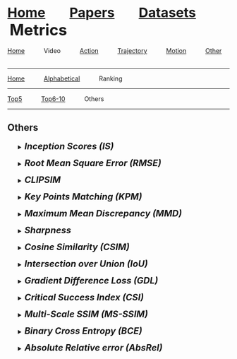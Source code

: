 <a name=top></a>
<a name=top></a>
---
<a href=../../../README.md#top><l style="font-size:30px">Home</l></a>&nbsp; &nbsp; &nbsp; &nbsp; &nbsp; &nbsp;<a href=../../../papers/papers.md#top><l style="font-size:30px">Papers</l></a>&nbsp; &nbsp; &nbsp; &nbsp; &nbsp; &nbsp;<a href=../../../datasets/datasets.md#top><l style="font-size:30px">Datasets</l></a>&nbsp; &nbsp; &nbsp; &nbsp; &nbsp; &nbsp;<l style="font-size:35px">Metrics</l>&nbsp; &nbsp; &nbsp; &nbsp; &nbsp; &nbsp;
---
[Home](../../metrics.md#top)&nbsp; &nbsp; &nbsp; &nbsp; &nbsp; &nbsp;Video&nbsp; &nbsp; &nbsp; &nbsp; &nbsp; &nbsp;[Action](../../action/action_metrics.md#top)&nbsp; &nbsp; &nbsp; &nbsp; &nbsp; &nbsp;[Trajectory](../../trajectory/trajectory_metrics.md#top)&nbsp; &nbsp; &nbsp; &nbsp; &nbsp; &nbsp;[Motion](../../motion/motion_metrics.md#top)&nbsp; &nbsp; &nbsp; &nbsp; &nbsp; &nbsp;[Other](../../other/other_metrics.md#top)&nbsp; &nbsp; &nbsp; &nbsp; &nbsp; &nbsp;
___
[Home](../video_metrics.md#top)&nbsp; &nbsp; &nbsp; &nbsp; &nbsp; &nbsp;[Alphabetical](../video_alphabetical/video_alphabetical_metrics.md#top)&nbsp; &nbsp; &nbsp; &nbsp; &nbsp; &nbsp;Ranking&nbsp; &nbsp; &nbsp; &nbsp; &nbsp; &nbsp;
___
[Top5](video_Top5_metrics.md#top)&nbsp; &nbsp; &nbsp; &nbsp; &nbsp; &nbsp;[Top6-10](video_Top6-10_metrics.md#top)&nbsp; &nbsp; &nbsp; &nbsp; &nbsp; &nbsp;Others&nbsp; &nbsp; &nbsp; &nbsp; &nbsp; &nbsp;
___
<h2>Others</h2> 
<ul><a name=is></a>
<details close>
<summary><em><l style="font-size:20px"><strong>Inception Scores (IS)</strong></l>
</em></summary>
<ul>
<details close>
<summary><strong><em>Lange et al., "Attention Augmented ConvLSTM for Environment Prediction", IROS, 2021.</em></strong> <a href=https://ieeexplore.ieee.org/abstract/document/9636386>paper</a> <a href=https://arxiv.org/pdf/2010.09662.pdf>arxiv</a> <a href=https://github.com/sisl/AttentionAugmentedConvLSTM>code</a></summary>
<ul>
<em>Datasets</em>
<ul>
<li><a href="../../../datasets/alphabetical/j-z_alphabetical_datasets.md#kitti">KITTI</a></li>
</ul>
<em>Metrics</em>
<ul>
<li><a href="../../../metrics/video/video_alphabetical/video_j-z_metrics.md#mse">MSE</a></li>
<li><a href="../../../metrics/video/video_alphabetical/video_e-i_metrics.md#is">IS</a></li>
</ul>
<details close>
<summary><em>Bibtex</em></summary>
<pre>
@InProceedings{Lange_2021_IROS,
    author = "Lange, Bernard and Itkina, Masha and Kochenderfer, Mykel J.",
    booktitle = "IROS",
    title = "Attention Augmented {ConvLSTM} for Environment Prediction",
    year = "2021"
}
</pre>
</details>

</ul>
</details>
<details close>
<summary><strong><em>Walker et al., "The Pose Knows: Video Forecasting By Generating Pose Futures", ICCV, 2017.</em></strong> <a href=https://openaccess.thecvf.com/content_ICCV_2017/papers/Walker_The_Pose_Knows_ICCV_2017_paper.pdf>paper</a> <a href=https://arxiv.org/pdf/1705.00053.pdf>arxiv</a></summary>
<ul>
<em>Datasets</em>
<ul>
<li><a href="../../../datasets/alphabetical/j-z_alphabetical_datasets.md#ucf-101">UCF-101</a></li>
<li><a href="../../../datasets/alphabetical/j-z_alphabetical_datasets.md#penn_action">Penn Action</a></li>
</ul>
<em>Metrics</em>
<ul>
<li><a href="../../../metrics/video/video_alphabetical/video_e-i_metrics.md#is">IS</a></li>
<li><a href="../../../metrics/video/video_alphabetical/video_j-z_metrics.md#mmd">MMD</a></li>
</ul>
<details close>
<summary><em>Bibtex</em></summary>
<pre>
@InProceedings{Walker_2017_ICCV,
    author = "Walker, Jacob and Marino, Kenneth and Gupta, Abhinav and Hebert, Martial",
    title = "The Pose Knows: Video Forecasting By Generating Pose Futures",
    booktitle = "ICCV",
    year = "2017"
}
</pre>
</details>

</ul>
</details>
</ul>
</details>

<a name=rmse></a>
<details close>
<summary><em><l style="font-size:20px"><strong>Root Mean Square Error (RMSE)</strong></l>
</em></summary>
<ul>
<details close>
<summary><strong><em>Nematollahi et al., "T3VIP: Transformation-based $3\mathrmD$ Video Prediction", IROS, 2022.</em></strong> <a href=https://ieeexplore.ieee.org/document/9981187>paper</a> <a href=https://arxiv.org/pdf/2209.11693.pdf>arxiv</a> <a href=https://github.com/nematoli/t3vip>code</a></summary>
<ul>
<em>Datasets</em>
<ul>
<li><a href="../../../datasets/alphabetical/j-z_alphabetical_datasets.md#omnipush">Omnipush</a></li>
<li><a href="../../../datasets/alphabetical/a-d_alphabetical_datasets.md#calvin">CALVIN</a></li>
<li>Custom</li>

</ul>
<em>Metrics</em>
<ul>
<li><a href="../../../metrics/video/video_alphabetical/video_j-z_metrics.md#ssim">SSIM</a></li>
<li><a href="../../../metrics/video/video_alphabetical/video_j-z_metrics.md#psnr">PSNR</a></li>
<li><a href="../../../metrics/video/video_alphabetical/video_j-z_metrics.md#lpips">LPIPS</a></li>
<li><a href="../../../metrics/video/video_alphabetical/video_j-z_metrics.md#rmse">RMSE</a></li>
<li><a href="../../../metrics/video/video_alphabetical/video_a-d_metrics.md#absrel">AbsRel</a></li>
</ul>
<details close>
<summary><em>Bibtex</em></summary>
<pre>
@InProceedings{Nematollahi_2022_IROS,
    author = "Nematollahi, Iman and Rosete-Beas, Erick and Azad, Seyed Mahdi B. and Rajan, Raghu and Hutter, Frank and Burgard, Wolfram",
    booktitle = "IROS",
    title = "{T3VIP}: Transformation-based $3\mathrm{D}$ Video Prediction",
    year = "2022"
}
</pre>
</details>

</ul>
</details>
<details close>
<summary><strong><em>Li et al., "Flow-Grounded Spatial-Temporal Video Prediction From Still Images", ECCV, 2018.</em></strong> <a href=https://openaccess.thecvf.com/content_ECCV_2018/papers/Yijun_Li_Flow-Grounded_Spatial-Temporal_Video_ECCV_2018_paper.pdf>paper</a> <a href=https://arxiv.org/pdf/1807.09755.pdf>arxiv</a> <a href=https://github.com/Yijunmaverick/FlowGrounded-VideoPrediction>code</a></summary>
<ul>
<em>Datasets</em>
<ul>
<li><a href="../../../datasets/alphabetical/j-z_alphabetical_datasets.md#kth">KTH</a></li>
</ul>
<em>Metrics</em>
<ul>
<li><a href="../../../metrics/video/video_alphabetical/video_j-z_metrics.md#lpips">LPIPS</a></li>
<li><a href="../../../metrics/video/video_alphabetical/video_e-i_metrics.md#human">Human</a></li>
<li><a href="../../../metrics/video/video_alphabetical/video_j-z_metrics.md#rmse">RMSE</a></li>
</ul>
<details close>
<summary><em>Bibtex</em></summary>
<pre>
@InProceedings{Li_2018_ECCV,
    author = "Li, Yijun and Fang, Chen and Yang, Jimei and Wang, Zhaowen and Lu, Xin and Yang, Ming-Hsuan",
    title = "Flow-Grounded Spatial-Temporal Video Prediction From Still Images",
    booktitle = "ECCV",
    year = "2018"
}
</pre>
</details>

</ul>
</details>
</ul>
</details>

<a name=clipsim></a>
<details close>
<summary><em><l style="font-size:20px"><strong>CLIPSIM</strong></l>
</em></summary>
<ul>
<details close>
<summary><strong><em>Yang et al., "Generalized Predictive Model for Autonomous Driving", CVPR, 2024.</em></strong> <a href=https://openaccess.thecvf.com/content/CVPR2024/papers/Yang_Generalized_Predictive_Model_for_Autonomous_Driving_CVPR_2024_paper.pdf>paper</a> <a href=https://arxiv.org/pdf/2403.09630>arxiv</a> <a href=https://github.com/OpenDriveLab/DriveAGI>code</a></summary>
<ul>
<em>Datasets</em>
<ul>
<li><a href="../../../datasets/alphabetical/j-z_alphabetical_datasets.md#opendv-2k">OpenDV-2K</a></li>
</ul>
<em>Metrics</em>
<ul>
<li><a href="../../../metrics/video/video_alphabetical/video_e-i_metrics.md#fvd">FVD</a></li>
<li><a href="../../../metrics/video/video_alphabetical/video_e-i_metrics.md#fid">FID</a></li>
<li><a href="../../../metrics/video/video_alphabetical/video_a-d_metrics.md#clipsim">CLIPSIM</a></li>
</ul>
<details close>
<summary><em>Bibtex</em></summary>
<pre>
@InProceedings{Yang_Generalized_2024_CVPR,
    author = "Yang, Jiazhi and Gao, Shenyuan and Qiu, Yihang and Chen, Li and Li, Tianyu and Dai, Bo and Chitta, Kashyap and Wu, Penghao and Zeng, Jia and Luo, Ping and Zhang, Jun and Geiger, Andreas and Qiao, Yu and Li, Hongyang",
    title = "Generalized Predictive Model for Autonomous Driving",
    booktitle = "CVPR",
    year = "2024"
}
</pre>
</details>

</ul>
</details>
</ul>
</details>

<a name=kpm></a>
<details close>
<summary><em><l style="font-size:20px"><strong>Key Points Matching (KPM)</strong></l>
</em></summary>
<ul>
<details close>
<summary><strong><em>Wang et al., "Driving into the Future: Multiview Visual Forecasting and Planning with World Model for Autonomous Driving", CVPR, 2024.</em></strong> <a href=https://openaccess.thecvf.com/content/CVPR2024/papers/Wang_Driving_into_the_Future_Multiview_Visual_Forecasting_and_Planning_with_CVPR_2024_paper.pdf>paper</a> <a href=https://arxiv.org/pdf/2311.17918>arxiv</a> <a href=https://github.com/BraveGroup/Drive-WM>code</a></summary>
<ul>
<em>Datasets</em>
<ul>
<li><a href="../../../datasets/alphabetical/j-z_alphabetical_datasets.md#nuscenes">nuScenes</a></li>
</ul>
<em>Metrics</em>
<ul>
<li><a href="../../../metrics/video/video_alphabetical/video_e-i_metrics.md#fvd">FVD</a></li>
<li><a href="../../../metrics/video/video_alphabetical/video_e-i_metrics.md#fid">FID</a></li>
<li><a href="../../../metrics/video/video_alphabetical/video_j-z_metrics.md#kpm">KPM</a></li>
</ul>
<details close>
<summary><em>Bibtex</em></summary>
<pre>
@InProceedings{Wang_Driving_2024_CVPR,
    author = "Wang, Yuqi and He, Jiawei and Fan, Lue and Li, Hongxin and Chen, Yuntao and Zhang, Zhaoxiang",
    title = "Driving into the Future: Multiview Visual Forecasting and Planning with World Model for Autonomous Driving",
    booktitle = "CVPR",
    year = "2024"
}
</pre>
</details>

</ul>
</details>
</ul>
</details>

<a name=mmd></a>
<details close>
<summary><em><l style="font-size:20px"><strong>Maximum Mean Discrepancy (MMD)</strong></l>
</em></summary>
<ul>
<details close>
<summary><strong><em>Walker et al., "The Pose Knows: Video Forecasting By Generating Pose Futures", ICCV, 2017.</em></strong> <a href=https://openaccess.thecvf.com/content_ICCV_2017/papers/Walker_The_Pose_Knows_ICCV_2017_paper.pdf>paper</a> <a href=https://arxiv.org/pdf/1705.00053.pdf>arxiv</a></summary>
<ul>
<em>Datasets</em>
<ul>
<li><a href="../../../datasets/alphabetical/j-z_alphabetical_datasets.md#ucf-101">UCF-101</a></li>
<li><a href="../../../datasets/alphabetical/j-z_alphabetical_datasets.md#penn_action">Penn Action</a></li>
</ul>
<em>Metrics</em>
<ul>
<li><a href="../../../metrics/video/video_alphabetical/video_e-i_metrics.md#is">IS</a></li>
<li><a href="../../../metrics/video/video_alphabetical/video_j-z_metrics.md#mmd">MMD</a></li>
</ul>
<details close>
<summary><em>Bibtex</em></summary>
<pre>
@InProceedings{Walker_2017_ICCV,
    author = "Walker, Jacob and Marino, Kenneth and Gupta, Abhinav and Hebert, Martial",
    title = "The Pose Knows: Video Forecasting By Generating Pose Futures",
    booktitle = "ICCV",
    year = "2017"
}
</pre>
</details>

</ul>
</details>
</ul>
</details>

<a name=sharpness></a>
<details close>
<summary><em><l style="font-size:20px"><strong>Sharpness</strong></l>
</em></summary>
<ul>
<details close>
<summary><strong><em>Rupprecht et al., "Learning in an Uncertain World: Representing Ambiguity Through Multiple Hypotheses", ICCV, 2017.</em></strong> <a href=https://openaccess.thecvf.com/content_ICCV_2017/papers/Rupprecht_Learning_in_an_ICCV_2017_paper.pdf>paper</a> <a href=https://arxiv.org/pdf/1612.00197.pdf>arxiv</a></summary>
<ul>
<em>Datasets</em>
<ul>
<li><a href="../../../datasets/alphabetical/j-z_alphabetical_datasets.md#ntu_rgb-d">NTU RGB-D</a></li>
<li>Custom</li>

</ul>
<em>Metrics</em>
<ul>
<li><a href="../../../metrics/video/video_alphabetical/video_j-z_metrics.md#mse">MSE</a></li>
<li><a href="../../../metrics/video/video_alphabetical/video_j-z_metrics.md#sharpness">Sharpness</a></li>
</ul>
<details close>
<summary><em>Bibtex</em></summary>
<pre>
@InProceedings{Rupprecht_2017_ICCV,
    author = "Rupprecht, Christian and Laina, Iro and DiPietro, Robert and Baust, Maximilian and Tombari, Federico and Navab, Nassir and Hager, Gregory D",
    title = "Learning in an Uncertain World: Representing Ambiguity Through Multiple Hypotheses",
    booktitle = "ICCV",
    year = "2017"
}
</pre>
</details>

</ul>
</details>
</ul>
</details>

<a name=csim></a>
<details close>
<summary><em><l style="font-size:20px"><strong>Cosine Similarity (CSIM)</strong></l>
</em></summary>
<ul>
<details close>
<summary><strong><em>Lee et al., "Revisiting Hierarchical Approach for Persistent Long-Term Video Prediction", ICLR, 2021.</em></strong> <a href=https://openreview.net/pdf?id=3RLN4EPMdYd>paper</a> <a href=https://arxiv.org/pdf/2104.06697.pdf>arxiv</a> <a href=https://github.com/1Konny/HVP>code</a></summary>
<ul>
<em>Datasets</em>
<ul>
<li><a href="../../../datasets/alphabetical/j-z_alphabetical_datasets.md#kitti">KITTI</a></li>
<li><a href="../../../datasets/alphabetical/a-d_alphabetical_datasets.md#cityscapes">Cityscapes</a></li>
<li><a href="../../../datasets/alphabetical/a-d_alphabetical_datasets.md#dancing">Dancing</a></li>
</ul>
<em>Metrics</em>
<ul>
<li><a href="../../../metrics/video/video_alphabetical/video_e-i_metrics.md#fvd">FVD</a></li>
<li><a href="../../../metrics/video/video_alphabetical/video_e-i_metrics.md#iou">IoU</a></li>
<li><a href="../../../metrics/video/video_alphabetical/video_a-d_metrics.md#csim">CSIM</a></li>
</ul>
<details close>
<summary><em>Bibtex</em></summary>
<pre>
@InProceedings{Wonkwang_2021_ICLR,
    author = "Lee, Wonkwang and Jung, Whie and Zhang, Han and Chen, Ting and Koh, Jing Yu and Huang, Thomas and Yoon, Hyungsuk and Lee, Honglak and Hong, Seunghoon",
    booktitle = "ICLR",
    title = "Revisiting Hierarchical Approach for Persistent Long-Term Video Prediction",
    year = "2021"
}
</pre>
</details>

</ul>
</details>
</ul>
</details>

<a name=iou></a>
<details close>
<summary><em><l style="font-size:20px"><strong>Intersection over Union (IoU)</strong></l>
</em></summary>
<ul>
<details close>
<summary><strong><em>Lee et al., "Revisiting Hierarchical Approach for Persistent Long-Term Video Prediction", ICLR, 2021.</em></strong> <a href=https://openreview.net/pdf?id=3RLN4EPMdYd>paper</a> <a href=https://arxiv.org/pdf/2104.06697.pdf>arxiv</a> <a href=https://github.com/1Konny/HVP>code</a></summary>
<ul>
<em>Datasets</em>
<ul>
<li><a href="../../../datasets/alphabetical/j-z_alphabetical_datasets.md#kitti">KITTI</a></li>
<li><a href="../../../datasets/alphabetical/a-d_alphabetical_datasets.md#cityscapes">Cityscapes</a></li>
<li><a href="../../../datasets/alphabetical/a-d_alphabetical_datasets.md#dancing">Dancing</a></li>
</ul>
<em>Metrics</em>
<ul>
<li><a href="../../../metrics/video/video_alphabetical/video_e-i_metrics.md#fvd">FVD</a></li>
<li><a href="../../../metrics/video/video_alphabetical/video_e-i_metrics.md#iou">IoU</a></li>
<li><a href="../../../metrics/video/video_alphabetical/video_a-d_metrics.md#csim">CSIM</a></li>
</ul>
<details close>
<summary><em>Bibtex</em></summary>
<pre>
@InProceedings{Wonkwang_2021_ICLR,
    author = "Lee, Wonkwang and Jung, Whie and Zhang, Han and Chen, Ting and Koh, Jing Yu and Huang, Thomas and Yoon, Hyungsuk and Lee, Honglak and Hong, Seunghoon",
    booktitle = "ICLR",
    title = "Revisiting Hierarchical Approach for Persistent Long-Term Video Prediction",
    year = "2021"
}
</pre>
</details>

</ul>
</details>
</ul>
</details>

<a name=gdl></a>
<details close>
<summary><em><l style="font-size:20px"><strong>Gradient Difference Loss (GDL)</strong></l>
</em></summary>
<ul>
<details close>
<summary><strong><em>Wu et al., "MotionRNN: A Flexible Model for Video Prediction With Spacetime-Varying Motions", CVPR, 2021.</em></strong> <a href=https://openaccess.thecvf.com/content/CVPR2021/papers/Wu_MotionRNN_A_Flexible_Model_for_Video_Prediction_With_Spacetime-Varying_Motions_CVPR_2021_paper.pdf>paper</a> <a href=https://arxiv.org/pdf/2103.02243.pdf>arxiv</a></summary>
<ul>
<em>Datasets</em>
<ul>
<li><a href="../../../datasets/alphabetical/e-i_alphabetical_datasets.md#human3.6m">Human3.6M</a></li>
<li>Custom</li>

</ul>
<em>Metrics</em>
<ul>
<li><a href="../../../metrics/video/video_alphabetical/video_j-z_metrics.md#ssim">SSIM</a></li>
<li><a href="../../../metrics/video/video_alphabetical/video_j-z_metrics.md#mse">MSE</a></li>
<li><a href="../../../metrics/video/video_alphabetical/video_e-i_metrics.md#fvd">FVD</a></li>
<li><a href="../../../metrics/video/video_alphabetical/video_j-z_metrics.md#mae">MAE</a></li>
<li><a href="../../../metrics/video/video_alphabetical/video_a-d_metrics.md#csi">CSI</a></li>
<li><a href="../../../metrics/video/video_alphabetical/video_e-i_metrics.md#gdl">GDL</a></li>
</ul>
<details close>
<summary><em>Bibtex</em></summary>
<pre>
@InProceedings{Wu_2021_CVPR_2,
    author = "Wu, Haixu and Yao, Zhiyu and Wang, Jianmin and Long, Mingsheng",
    title = "{MotionRNN}: A Flexible Model for Video Prediction With Spacetime-Varying Motions",
    booktitle = "CVPR",
    year = "2021"
}
</pre>
</details>

</ul>
</details>
</ul>
</details>

<a name=csi></a>
<details close>
<summary><em><l style="font-size:20px"><strong>Critical Success Index (CSI)</strong></l>
</em></summary>
<ul>
<details close>
<summary><strong><em>Wu et al., "MotionRNN: A Flexible Model for Video Prediction With Spacetime-Varying Motions", CVPR, 2021.</em></strong> <a href=https://openaccess.thecvf.com/content/CVPR2021/papers/Wu_MotionRNN_A_Flexible_Model_for_Video_Prediction_With_Spacetime-Varying_Motions_CVPR_2021_paper.pdf>paper</a> <a href=https://arxiv.org/pdf/2103.02243.pdf>arxiv</a></summary>
<ul>
<em>Datasets</em>
<ul>
<li><a href="../../../datasets/alphabetical/e-i_alphabetical_datasets.md#human3.6m">Human3.6M</a></li>
<li>Custom</li>

</ul>
<em>Metrics</em>
<ul>
<li><a href="../../../metrics/video/video_alphabetical/video_j-z_metrics.md#ssim">SSIM</a></li>
<li><a href="../../../metrics/video/video_alphabetical/video_j-z_metrics.md#mse">MSE</a></li>
<li><a href="../../../metrics/video/video_alphabetical/video_e-i_metrics.md#fvd">FVD</a></li>
<li><a href="../../../metrics/video/video_alphabetical/video_j-z_metrics.md#mae">MAE</a></li>
<li><a href="../../../metrics/video/video_alphabetical/video_a-d_metrics.md#csi">CSI</a></li>
<li><a href="../../../metrics/video/video_alphabetical/video_e-i_metrics.md#gdl">GDL</a></li>
</ul>
<details close>
<summary><em>Bibtex</em></summary>
<pre>
@InProceedings{Wu_2021_CVPR_2,
    author = "Wu, Haixu and Yao, Zhiyu and Wang, Jianmin and Long, Mingsheng",
    title = "{MotionRNN}: A Flexible Model for Video Prediction With Spacetime-Varying Motions",
    booktitle = "CVPR",
    year = "2021"
}
</pre>
</details>

</ul>
</details>
</ul>
</details>

<a name=ms-ssim></a>
<details close>
<summary><em><l style="font-size:20px"><strong>Multi-Scale SSIM (MS-SSIM)</strong></l>
</em></summary>
<ul>
<details close>
<summary><strong><em>Wu et al., "Future Video Synthesis With Object Motion Prediction", CVPR, 2020.</em></strong> <a href=https://openaccess.thecvf.com/content_CVPR_2020/papers/Wu_Future_Video_Synthesis_With_Object_Motion_Prediction_CVPR_2020_paper.pdf>paper</a> <a href=https://arxiv.org/pdf/2004.00542.pdf>arxiv</a></summary>
<ul>
<em>Datasets</em>
<ul>
<li><a href="../../../datasets/alphabetical/j-z_alphabetical_datasets.md#kitti">KITTI</a></li>
<li><a href="../../../datasets/alphabetical/a-d_alphabetical_datasets.md#cityscapes">Cityscapes</a></li>
</ul>
<em>Metrics</em>
<ul>
<li><a href="../../../metrics/video/video_alphabetical/video_j-z_metrics.md#lpips">LPIPS</a></li>
<li><a href="../../../metrics/video/video_alphabetical/video_j-z_metrics.md#ms-ssim">MS-SSIM</a></li>
</ul>
<details close>
<summary><em>Bibtex</em></summary>
<pre>
@InProceedings{Wu_2020_CVPR,
    author = "Wu, Yue and Gao, Rongrong and Park, Jaesik and Chen, Qifeng",
    title = "Future Video Synthesis With Object Motion Prediction",
    booktitle = "CVPR",
    year = "2020"
}
</pre>
</details>

</ul>
</details>
</ul>
</details>

<a name=bce></a>
<details close>
<summary><em><l style="font-size:20px"><strong>Binary Cross Entropy (BCE)</strong></l>
</em></summary>
<ul>
<details close>
<summary><strong><em>Hsieh et al., "Learning To Decompose And Disentangle Representations For Video Prediction", NeurIPS, 2018.</em></strong> <a href=https://papers.nips.cc/paper/7333-learning-to-decompose-and-disentangle-representations-for-video-prediction.pdf>paper</a> <a href=https://arxiv.org/pdf/1806.04166.pdf>arxiv</a> <a href=https://github.com/jthsieh/DDPAE-video-prediction>code</a></summary>
<ul>
<em>Datasets</em>
<ul>
<li><a href="../../../datasets/alphabetical/j-z_alphabetical_datasets.md#mmnist">MMNIST</a></li>
<li><a href="../../../datasets/alphabetical/a-d_alphabetical_datasets.md#bouncing_ball">Bouncing Ball</a></li>
</ul>
<em>Metrics</em>
<ul>
<li><a href="../../../metrics/video/video_alphabetical/video_j-z_metrics.md#mse">MSE</a></li>
<li><a href="../../../metrics/video/video_alphabetical/video_a-d_metrics.md#bce">BCE</a></li>
</ul>
<details close>
<summary><em>Bibtex</em></summary>
<pre>
@InProceedings{Hsieh_2018_NeurIPS,
    author = "Hsieh, Jun-Ting and Liu, Bingbin and Huang, De-An and Fei-Fei, Li F and Niebles, Juan Carlos",
    title = "Learning To Decompose And Disentangle Representations For Video Prediction",
    booktitle = "NeurIPS",
    year = "2018"
}
</pre>
</details>

</ul>
</details>
</ul>
</details>

<a name=absrel></a>
<details close>
<summary><em><l style="font-size:20px"><strong>Absolute Relative error (AbsRel)</strong></l>
</em></summary>
<ul>
<details close>
<summary><strong><em>Nematollahi et al., "T3VIP: Transformation-based $3\mathrmD$ Video Prediction", IROS, 2022.</em></strong> <a href=https://ieeexplore.ieee.org/document/9981187>paper</a> <a href=https://arxiv.org/pdf/2209.11693.pdf>arxiv</a> <a href=https://github.com/nematoli/t3vip>code</a></summary>
<ul>
<em>Datasets</em>
<ul>
<li><a href="../../../datasets/alphabetical/j-z_alphabetical_datasets.md#omnipush">Omnipush</a></li>
<li><a href="../../../datasets/alphabetical/a-d_alphabetical_datasets.md#calvin">CALVIN</a></li>
<li>Custom</li>

</ul>
<em>Metrics</em>
<ul>
<li><a href="../../../metrics/video/video_alphabetical/video_j-z_metrics.md#ssim">SSIM</a></li>
<li><a href="../../../metrics/video/video_alphabetical/video_j-z_metrics.md#psnr">PSNR</a></li>
<li><a href="../../../metrics/video/video_alphabetical/video_j-z_metrics.md#lpips">LPIPS</a></li>
<li><a href="../../../metrics/video/video_alphabetical/video_j-z_metrics.md#rmse">RMSE</a></li>
<li><a href="../../../metrics/video/video_alphabetical/video_a-d_metrics.md#absrel">AbsRel</a></li>
</ul>
<details close>
<summary><em>Bibtex</em></summary>
<pre>
@InProceedings{Nematollahi_2022_IROS,
    author = "Nematollahi, Iman and Rosete-Beas, Erick and Azad, Seyed Mahdi B. and Rajan, Raghu and Hutter, Frank and Burgard, Wolfram",
    booktitle = "IROS",
    title = "{T3VIP}: Transformation-based $3\mathrm{D}$ Video Prediction",
    year = "2022"
}
</pre>
</details>

</ul>
</details>
</ul>
</details>

</ul>
